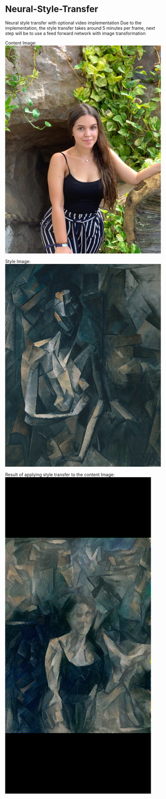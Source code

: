 # Neural-Style-Transfer
Neural style transfer with optional video implementation
Due to the implementation, the style transfer takes around 5 minutes per frame, next step will be to use
a feed forward network with image transformation 


Content Image:
![Content Image](docs/content.jpeg)


Style Image:
![Style Image](docs/style.jpeg)


Result of applying style transfer to the content Image:
![Result Image](docs/result.jpeg)


